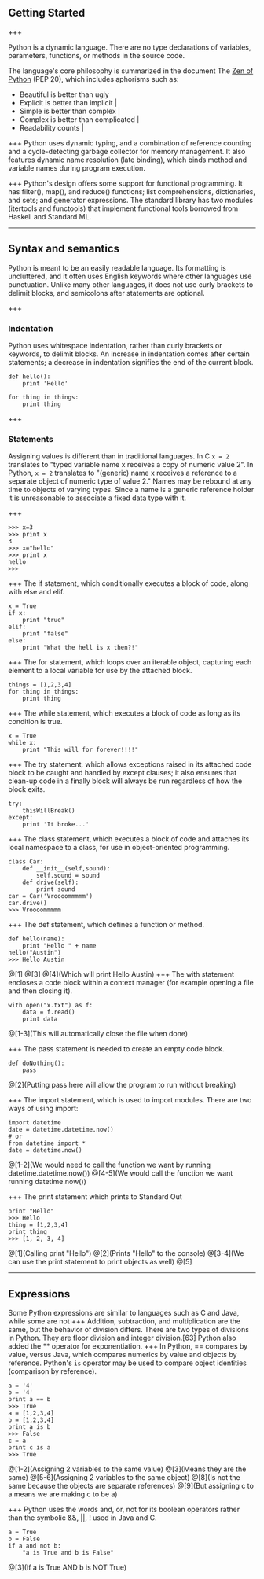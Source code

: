## Getting Started
+++

Python is a dynamic language. There are no type declarations of variables, parameters, functions, or methods in the source code.

The language's core philosophy is summarized in the document The [Zen of Python](https://en.wikipedia.org/wiki/Zen_of_Python) (PEP 20), which includes aphorisms such as:
- Beautiful is better than ugly
- Explicit is better than implicit |
- Simple is better than complex |
- Complex is better than complicated |
- Readability counts |

+++
Python uses dynamic typing, and a combination of reference counting and a cycle-detecting garbage collector for memory management. It also features dynamic name resolution (late binding), which binds method and variable names during program execution.

+++
Python's design offers some support for functional programming. It has filter(), map(), and reduce() functions; list comprehensions, dictionaries, and sets; and generator expressions. The standard library has two modules (itertools and functools) that implement functional tools borrowed from Haskell and Standard ML.

---
## Syntax and semantics
Python is meant to be an easily readable language. Its formatting is uncluttered, and it often uses English keywords where other languages use punctuation. Unlike many other languages, it does not use curly brackets to delimit blocks, and semicolons after statements are optional.

+++
### Indentation
Python uses whitespace indentation, rather than curly brackets or keywords, to delimit blocks. An increase in indentation comes after certain statements; a decrease in indentation signifies the end of the current block.
```
def hello():
    print 'Hello'

for thing in things:
    print thing
```

+++
### Statements
Assigning values is different than in traditional languages. In C `x = 2` translates to "typed variable name x receives a copy of numeric value 2". In Python, `x = 2` translates to "(generic) name x receives a reference to a separate object of numeric type of value 2." Names may be rebound at any time to objects of varying types. Since a name is a generic reference holder it is unreasonable to associate a fixed data type with it.

+++
```
>>> x=3
>>> print x
3
>>> x="hello"
>>> print x
hello
>>>
```
+++
The if statement, which conditionally executes a block of code, along with else and elif.
```
x = True
if x:
    print "true"
elif:
    print "false"
else:
    print "What the hell is x then?!"
```
+++
The for statement, which loops over an iterable object, capturing each element to a local variable for use by the attached block.
```
things = [1,2,3,4]
for thing in things:
    print thing
```
+++
The while statement, which executes a block of code as long as its condition is true.
```
x = True
while x:
    print "This will for forever!!!!"
```
+++
The try statement, which allows exceptions raised in its attached code block to be caught and handled by except clauses; it also ensures that clean-up code in a finally block will always be run regardless of how the block exits.
```
try:
    thisWillBreak()
except:
    print 'It broke...'
```

+++
The class statement, which executes a block of code and attaches its local namespace to a class, for use in object-oriented programming.
```
class Car:
    def __init__(self,sound):
        self.sound = sound
    def drive(self):
        print sound
car = Car('Vroooommmmm')
car.drive()
>>> Vroooommmmm
```
+++
The def statement, which defines a function or method.
```
def hello(name):
    print "Hello " + name
hello("Austin")
>>> Hello Austin
```
@[1]
@[3]
@[4](Which will print Hello Austin)
+++
The with statement encloses a code block within a context manager (for example opening a file and then closing it).
```
with open("x.txt") as f:
    data = f.read()
    print data
```
@[1-3](This will automatically close the file when done)

+++
The pass statement is needed to create an empty code block.
```
def doNothing():
    pass
```
@[2](Putting pass here will allow the program to run without breaking)

+++
The import statement, which is used to import modules. There are two ways of using import:
```
import datetime
date = datetime.datetime.now()
# or
from datetime import *
date = datetime.now()
```
@[1-2](We would need to call the function we want by running datetime.datetime.now())
@[4-5](We would call the function we want running datetime.now())

+++
The print statement which prints to Standard Out
```
print "Hello"
>>> Hello
thing = [1,2,3,4]
print thing
>>> [1, 2, 3, 4]
```
@[1](Calling print "Hello")
@[2](Prints "Hello" to the console)
@[3-4](We can use the print statement to print objects as well)
@[5]

---
## Expressions
Some Python expressions are similar to languages such as C and Java, while some are not
+++
Addition, subtraction, and multiplication are the same, but the behavior of division differs. There are two types of divisions in Python. They are floor division and integer division.[63] Python also added the ** operator for exponentiation.
+++
In Python, == compares by value, versus Java, which compares numerics by value and objects by reference. Python's `is` operator may be used to compare object identities (comparison by reference).
```
a = '4'
b = '4'
print a == b
>>> True
a = [1,2,3,4]
b = [1,2,3,4]
print a is b
>>> False
c = a
print c is a
>>> True
```
@[1-2](Assigning 2 variables to the same value)
@[3](Means they are the same)
@[5-6](Assigning 2 variables to the same object)
@[8](Is not the same because the objects are separate references)
@[9](But assigning c to a means we are making c to be a)

+++
Python uses the words and, or, not for its boolean operators rather than the symbolic &&, ||, ! used in Java and C.
```
a = True
b = False
if a and not b:
    "a is True and b is False"
```
@[3](If a is True AND b is NOT True)
